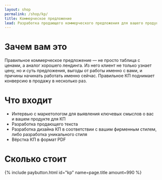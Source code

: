 ```yaml
---
layout: shop
permalink: /shop/kp/
title: Коммерческое предложение
lead: Разработка продающего коммерческого предложения для вашего продукта
---
```


# **Зачем вам это**

Правильное коммерческое предложение — не просто таблица с ценами, а аналог хорошего лендинга. Из него клиент не только узнает цену, но и суть предложения, выгоды от работы именно с вами, и причины начинать работать именно сейчас. Правильное КП поднимает конверсию в продажу в несколько раз.

# **Что входит**

- Интервью с маркетологом для выявления ключевых смыслов о вас и вашем продукте для КП
- Разработка продающего текста
- Разработка дизайна КП в соответствии с вашим фирменным стилем, либо разработка уникального стиля
- Вёрстка КП в формат PDF

# **Сколько стоит**

{% include paybutton.html id="kp" name=page.title amount=990 %}